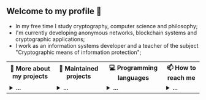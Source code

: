 ## Welcome to my profile 👋

* In my free time I study cryptography, computer science and philosophy;<br/>
* I'm currently developing anonymous networks, blockchain systems and cryptographic applications;<br/>
* I work as an information systems developer and a teacher of the subject "Cryptographic means of information protection";<br/>

<table>
<tr>
  <th>💬 <b>More about my projects</b></th>
  <th>🌱 <b>Maintained projects</b></th>
  <th>💻 <b>Programming languages</b></th>
  <th>📫 <b>How to reach me</b></th>
 </tr>
 <tr>

  <td>
   <details>
   <summary> <b>...</b></summary>
   
   <samp><strong>Text</strong></samp>
   <hr/>
   
   ##### Research articles
   
   * [Theory of the structure of hidden systems](https://github.com/number571/go-peer/blob/master/docs/theory_of_the_structure_of_hidden_systems.pdf);
   * [Monolithic cryptographic protocol](https://github.com/number571/go-peer/blob/master/docs/monolithic_cryptographic_protocol.pdf);
   * [Abstract anonymous networks](https://github.com/number571/go-peer/blob/master/docs/abstract_anonymous_networks.pdf);
   * [Decantralized key exchange protocol](https://github.com/number571/go-peer/blob/master/docs/decentralized_key_exchange_protocol.pdf);
   * [The Hidden Lake anonymous network](https://github.com/number571/go-peer/blob/master/docs/hidden_lake_anonymous_network.pdf);

   ##### Habr articles
   
   * [Hidden Lake Service is the core of a hidden network with theoretically provable anonymity](https://habr.com/ru/post/696504/ "Habr HLS");
   * [Writing an anonymous messenger from scratch](https://habr.com/ru/post/701488/ "Habr HLM");
   * [Secure, hold, save. Unloading anonymous network traffic as a property of deferred routing in HLT](https://habr.com/ru/post/717184/ "Habr HLT");
   * [Secret communication channels or how centralized services can decompose from the inside](https://habr.com/ru/post/720544/ "Habr HLA");
   * [Anonymous network of 200 lines of code on Go](https://habr.com/ru/articles/745256/ "Habr MA");
   * [An anonymous network with a theoretically provable model based on an increase in entropy](https://habr.com/ru/articles/743630/ "Habr EIN");
   * [Postmodern in Cryptography or How third-order Simulacra Breed in Books](https://habr.com/ru/articles/759512/ "Habr PIC");
   * [Cost of funds spent to generate 1BTC](https://habr.com/ru/articles/753088/ "Habr C1BTC");
   * [Malware classification based on compositions and combinations](https://habr.com/ru/articles/748254/ "Habr MCB");
   * [The theorem of fooling people or how not to believe the tricks of marketing in the security of applications on the example of Telegram](https://habr.com/ru/articles/748254/ "Habr TFPT");
   * [Software implementation of the Enigma cipher machine in C](https://habr.com/ru/articles/721790/ "Habr SIEC");
   * [How the steel of modern symmetric cryptography was tempered. Chapter 1. Classical Cryptography](https://habr.com/ru/articles/723392/ "Habr SMSC1");
   * [How the steel of modern symmetric cryptography was tempered. Chapter 2. Mathematical Cryptography](https://habr.com/ru/articles/728908/ "Habr SMSC2");
   * [Random number generator based on undefined race condition behavior](https://habr.com/ru/articles/715744/ "Habr RNGRC");
   * [Useless and beautifully terrible programming language ALLang](https://habr.com/ru/articles/703036/ "Habr PLALL");
   * [Raising our own node in the anonymous Hidden Lake network](https://habr.com/ru/articles/765464/ "Habr HL");
   * [The story of how I tried to roll up an anonymous network on one of the cheapest OrangePi](https://habr.com/ru/articles/770446/ "Habr HL OrangePi");
   * [Writing printf in the FASM assembly language](https://habr.com/ru/articles/766044/ "Habr Asm printf");
   * [We are writing a simple console messenger with end-to-end encryption on top of "Hidden Lake" services](https://habr.com/ru/articles/782836/ "Habr Secpy-Chat");
   * [Anonymous file sharing in the realities of a global observer](https://habr.com/ru/articles/789968/ "Habr HLF");
   * [Anonymous P2P network inside a centralized HTTPS server: we sew in parasitic traffic by hook or by crook](https://habr.com/ru/articles/800965/ "Habr P2P inside Server");
   
   ##### Manuals, books
   
   * [Blockchain node programming](https://github.com/number571/blockchain/blob/master/_example/blockchain.pdf);
   * [CLI and GUI for blockchain node](https://github.com/number571/blockchain/blob/master/_example/interface.pdf);
   * [Cryptography and Golang](https://github.com/number571/Go/blob/master/Cryptography/crypto_go.pdf);
   * [Cryptography with Python](https://github.com/number571/Python/blob/master/Cryptography/Book/crypto_python.pdf);
   * [The Haskell programming language](https://github.com/number571/Haskell/blob/master/Book/lazy_haskell.pdf);
   * [General theory of anonymous communications](https://github.com/number571/go-peer/blob/master/docs/general_theory_of_anonymous_communications.pdf);
   
   <samp><strong>Applications</strong></samp>
   <hr/>
   
   ##### Hidden Lake
   * [Hidden Lake](https://github.com/number571/go-peer/tree/master/cmd/hidden_lake); 
   * [Hidden Lake Service](https://github.com/number571/go-peer/tree/master/cmd/hidden_lake/service); 
   * [Hidden Lake Messenger](https://github.com/number571/go-peer/tree/master/cmd/hidden_lake/applications/messenger);
   * [Hidden Lake Filesharer](https://github.com/number571/go-peer/tree/master/cmd/hidden_lake/applications/filesharer);
   * [Hidden Lake Traffic](https://github.com/number571/go-peer/tree/master/cmd/hidden_lake/helpers/traffic);
   * [Hidden Lake Encryptor](https://github.com/number571/go-peer/tree/master/cmd/hidden_lake/helpers/encryptor);
   * [Hidden Lake Loader](https://github.com/number571/go-peer/tree/master/cmd/hidden_lake/helpers/loader);
   * [Hidden Lake Adapters](https://github.com/number571/go-peer/tree/master/cmd/hidden_lake/adapters);
   * [Hidden Lake Composite](https://github.com/number571/go-peer/tree/master/cmd/hidden_lake/composite);
   
   ##### Programming language
   * [Another LISP Language](https://github.com/number571/allang);
   * [C Virtual Machine](https://github.com/number571/cvm);
   
   ##### Blockchain
   * [Blockchain kernel with PoU](https://github.com/number571/union-bc);
   * [Cryptocurrency from scratch](https://github.com/number571/blockchain);
   * [Tendermint with GOST cryptography](https://github.com/number571/tendermint);
   
   ##### [Deprecated]
   * [Hidden Lake](https://github.com/number571/hidden-lake);
   * [Hidden Email Service](https://github.com/number571/hes);
   * [P2P connections in Tor](https://github.com/number571/peer-tor-peer);
   * [Web HTML parser](https://github.com/number571/web-parserr);
   * [Schedule generator for technical College](https://github.com/number571/schedule-generator);
   * [Abstract assembly language](https://github.com/number571/aasm);
   
   <samp><strong>Libraries</strong></samp>
   <hr/>
   
   ##### Golang
   * [Library go-peer](https://github.com/number571/go-peer);
   * [CryptoPro for Golang language](https://github.com/number571/go-cryptopro);
   
   ##### C and ASM
   * [Extended C library](https://github.com/number571/extclib);
   * [Little library for assembly language](https://github.com/number571/asmlib);
   
   ##### [Deprecated]
   * [Cryptography C library](https://github.com/number571/c-crypto-lib);
   * [String C library](https://github.com/number571/c-string-lib);
   
   <samp><strong>Templates</strong></samp>
   <hr/>
   
   * [Go](https://github.com/number571/Go);
   * [C](https://github.com/number571/C);
   * [Cpp](https://github.com/number571/Cpp);
   * [Python](https://github.com/number571/Python);
   * [Haskell](https://github.com/number571/Haskell);
   * [Lisp](https://github.com/number571/Lisp);
   * [Asm](https://github.com/number571/Asm);
   
   </details>
  </td>
   
  <td>
   <details>
   <summary> <b>...</b></summary></br>

   <samp><strong>Libraries</strong></samp><br>

   * [`go-peer`](https://github.com/number571/go-peer)
     <a target="_blank" href="https://github.com/number571/go-peer">
         <img src="https://github-readme-stats.vercel.app/api/pin/?username=number571&repo=go-peer&hide_border=true&bg_color=00000000&title_color=949494&text_color=949494&icon_color=949494">
     </a>
   * [`extclib`](https://github.com/number571/extclib)
     <a target="_blank" href="https://github.com/number571/extclib">
         <img src="https://github-readme-stats.vercel.app/api/pin/?username=number571&repo=extclib&hide_border=true&bg_color=00000000&title_color=949494&text_color=949494&icon_color=949494">
     </a>
   * [`printf`](https://github.com/number571/printf)
     <a target="_blank" href="https://github.com/number571/printf">
         <img src="https://github-readme-stats.vercel.app/api/pin/?username=number571&repo=printf&hide_border=true&bg_color=00000000&title_color=949494&text_color=949494&icon_color=949494">
     </a>

   <samp><strong>Applictions</strong></samp><br>
   
   * [`cvm`](https://github.com/number571/cvm)
     <a target="_blank" href="https://github.com/number571/cvm">
         <img src="https://github-readme-stats.vercel.app/api/pin/?username=number571&repo=cvm&hide_border=true&bg_color=00000000&title_color=949494&text_color=949494&icon_color=949494">
     </a>
   * [`allang`](https://github.com/number571/allang)
     <a target="_blank" href="https://github.com/number571/allang">
         <img src="https://github-readme-stats.vercel.app/api/pin/?username=number571&repo=allang&hide_border=true&bg_color=00000000&title_color=949494&text_color=949494&icon_color=949494">
     </a>
   * [`rc-trng`](https://github.com/number571/rc-trng)
     <a target="_blank" href="https://github.com/number571/rc-trng">
         <img src="https://github-readme-stats.vercel.app/api/pin/?username=number571&repo=rc-trng&hide_border=true&bg_color=00000000&title_color=949494&text_color=949494&icon_color=949494">
     </a>
   * [`go-http3-proxy`](https://github.com/number571/go-http3-proxy)
     <a target="_blank" href="https://github.com/number571/go-http3-proxy">
         <img src="https://github-readme-stats.vercel.app/api/pin/?username=number571&repo=go-http3-proxy&hide_border=true&bg_color=00000000&title_color=949494&text_color=949494&icon_color=949494">
     </a>

   <samp><strong>Other</strong></samp><br>

   * [`awesome-anonymity`](https://github.com/number571/awesome-anonymity)
     <a target="_blank" href="https://github.com/number571/awesome-anonymity">
         <img src="https://github-readme-stats.vercel.app/api/pin/?username=number571&repo=awesome-anonymity&hide_border=true&bg_color=00000000&title_color=949494&text_color=949494&icon_color=949494">
     </a>
   </details>
  </td>

  <td>
   <details>
   <summary> <b>...</b></summary></br>

   <samp><strong>Main Languages</strong></samp><br>
   <p align="center">
     <samp>
       <a href="https://github.com/topics/go" target="_blank">Go</a> &#9670;
       <a href="https://github.com/topics/c">C</a> &#9670;
       <a href="https://github.com/topics/asm" target="_blank">Asm</a>
     </samp>
   </p>
 
   <br>
 
   <p>
     <samp>
       <strong>Statistics</strong><br>
       <img src="https://github-readme-stats.vercel.app/api/top-langs/?username=number571&exclude_repo=instalarch-legacy,Miqueas.github.io&hide=html,css,c%23,meson,dockerfile,shell,nsis,pug&layout=compact&hide_border=true&bg_color=00000000&title_color=949494&text_color=949494">
     </samp>
   </p>
 
   </details>
  </td>
  
  <td>
   <details>
   <summary> <b>...</b></summary></br>
  
   <samp><strong>Contacts</strong></samp><br>
     
   * <a href="https://t.me/number571" target="_blank">Telegram</a>
   * <a href="https://vk.com/number571" target="_blank">Vkontakte</a>
   * <a href="https://habr.com/ru/users/Number571" target="_blank">Habr</a>
   * <a href="https://www.youtube.com/@CryptFunIT" target="_blank">Youtube</a>
  
   </details>
  </td>
  
 </tr> 
</table>
